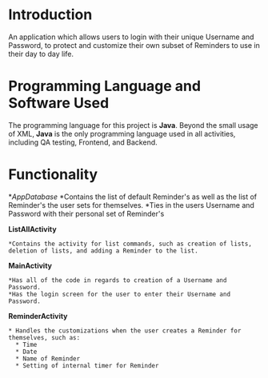 # Introduction
An application which allows users to login with their unique Username and Password, to protect and customize their own subset of Reminders to use in their day to day life.

# Programming Language and Software Used
The programming language for this project is **Java**. Beyond the small usage of XML, **Java** is the only programming language used in all activities, including QA testing, Frontend, and Backend.

# Functionality
  **AppDatabase*
   *Contains the list of default Reminder's as well as the list of Reminder's the user sets for themselves.
   *Ties in the users Username and Password with their personal set of Reminder's
    
  **ListAllActivity**
  
    *Contains the activity for list commands, such as creation of lists, deletion of lists, and adding a Reminder to the list.
    
  **MainActivity**
  
    *Has all of the code in regards to creation of a Username and Password.
    *Has the login screen for the user to enter their Username and Password.
  
  **ReminderActivity**
  
    * Handles the customizations when the user creates a Reminder for themselves, such as:
      * Time
      * Date
      * Name of Reminder
      * Setting of internal timer for Reminder
    
